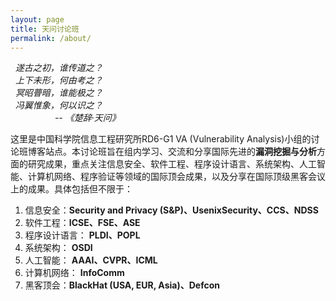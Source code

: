 ```yaml
---
layout: page
title: 天问讨论班
permalink: /about/
---
```


   &nbsp;&nbsp;*遂古之初，谁传道之？*<br/>
   &nbsp;&nbsp;*上下未形，何由考之？*<br/>
   &nbsp;&nbsp;*冥昭瞢暗，谁能极之？*<br/>
   &nbsp;&nbsp;*冯翼惟象，何以识之？*<br/>
   &nbsp;&nbsp;&nbsp;&nbsp;&nbsp;&nbsp;&nbsp;&nbsp;&nbsp;&nbsp;&nbsp;&nbsp;&nbsp;&nbsp;&nbsp;&nbsp;&nbsp;&nbsp;*-- 《楚辞·天问》*


   
这里是中国科学院信息工程研究所RD6-G1 VA (Vulnerability Analysis)小组的讨论班博客站点。本讨论班旨在组内学习、交流和分享国际先进的**漏洞挖掘与分析**方面的研究成果，重点关注信息安全、软件工程、程序设计语言、系统架构、人工智能、计算机网络、程序验证等领域的国际顶会成果，以及分享在国际顶级黑客会议上的成果。具体包括但不限于：

  1. 信息安全：**Security and Privacy (S&P)、UsenixSecurity、CCS、NDSS**
  2. 软件工程：**ICSE、FSE、ASE**
  3. 程序设计语言： **PLDI、POPL**
  4. 系统架构： **OSDI**
  5. 人工智能： **AAAI、CVPR、ICML**
  6. 计算机网络： **InfoComm**
  7. 黑客顶会：**BlackHat (USA, EUR, Asia)、Defcon**


